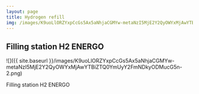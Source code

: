 ```yaml
---
layout: page
title: Hydrogen refill
img: /images/K9uoLlORZYxpCcGs5Ax5aNhjaCGMYw-metaNzI5MjE2Y2QyOWYxMjAwYTBiZTQ0YmUyY2FmNDkyODMucG5n-.png
---
```


## Filling station H2 ENERGO

![]({{ site.baseurl }}/images/K9uoLlORZYxpCcGs5Ax5aNhjaCGMYw-metaNzI5MjE2Y2QyOWYxMjAwYTBiZTQ0YmUyY2FmNDkyODMucG5n-2.png)

Filling station H2 ENERGO